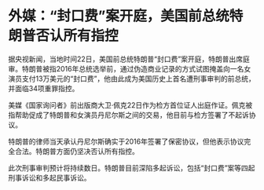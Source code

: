 # 外媒：“封口费”案开庭，美国前总统特朗普否认所有指控

据央视新闻，当地时间22日，美国前总统特朗普“封口费”案开庭，特朗普出席庭审。特朗普被指2016年总统选举前，通过伪造商业记录的方式试图掩盖向一名女演员支付13万美元的“封口费”，他由此成为美国历史上首名遭刑事审判的前总统，并面临34项重罪指控。

美媒《国家询问者》前出版商大卫·佩克22日作为检方首位证人出庭作证。佩克被指帮助促成了特朗普和女演员丹尼尔斯之间的交易，他目前与检方签署了不起诉协议。

特朗普的律师当天承认丹尼尔斯确实于2016年签署了保密协议，但他表示协议完全合法。特朗普方面仍坚决否认所有指控。

此次刑事审判预计将持续数日。特朗普目前深陷多起诉讼，包括“封口费”案等四起刑事诉讼和多起民事诉讼。

